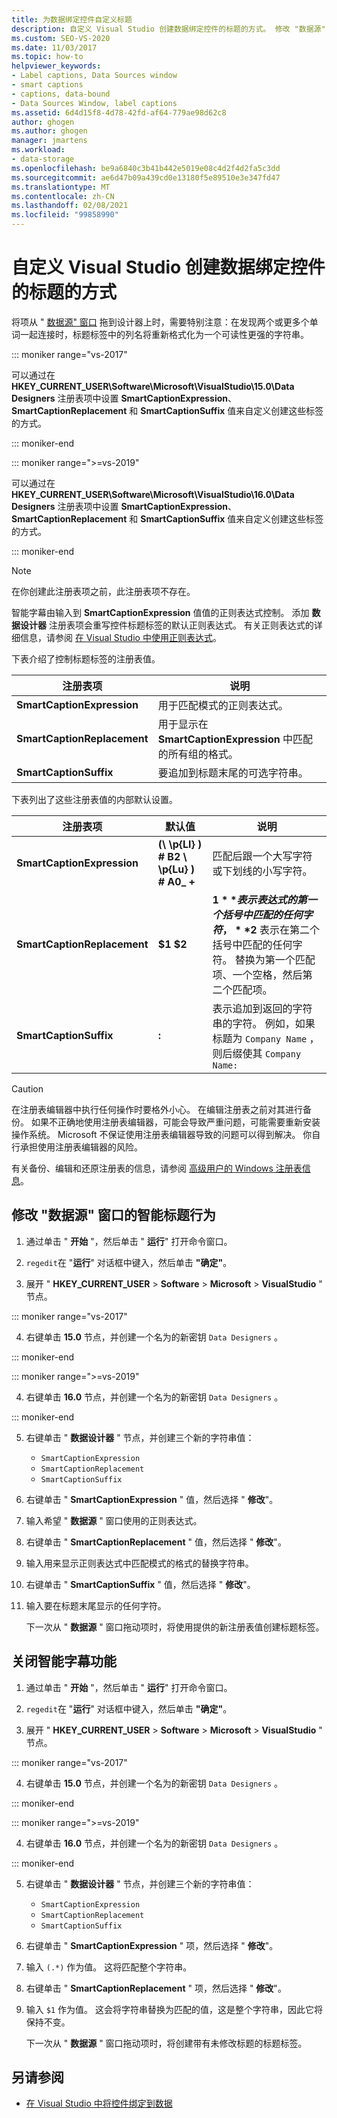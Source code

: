 ```yaml
---
title: 为数据绑定控件自定义标题
description: 自定义 Visual Studio 创建数据绑定控件的标题的方式。 修改 "数据源" 窗口的智能字幕行为。 关闭智能字幕。
ms.custom: SEO-VS-2020
ms.date: 11/03/2017
ms.topic: how-to
helpviewer_keywords:
- Label captions, Data Sources window
- smart captions
- captions, data-bound
- Data Sources Window, label captions
ms.assetid: 6d4d15f8-4d78-42fd-af64-779ae98d62c8
author: ghogen
ms.author: ghogen
manager: jmartens
ms.workload:
- data-storage
ms.openlocfilehash: be9a6840c3b41b442e5019e08c4d2f4d2fa5c3dd
ms.sourcegitcommit: ae6d47b09a439cd0e13180f5e89510e3e347fd47
ms.translationtype: MT
ms.contentlocale: zh-CN
ms.lasthandoff: 02/08/2021
ms.locfileid: "99858990"
---
```

# <a name="customize-how-visual-studio-creates-captions-for-data-bound-controls"></a>自定义 Visual Studio 创建数据绑定控件的标题的方式

将项从 " [数据源" 窗口](add-new-data-sources.md#data-sources-window) 拖到设计器上时，需要特别注意：在发现两个或更多个单词一起连接时，标题标签中的列名将重新格式化为一个可读性更强的字符串。

::: moniker range="vs-2017"

可以通过在 **HKEY_CURRENT_USER\Software\Microsoft\VisualStudio\15.0\Data Designers** 注册表项中设置 **SmartCaptionExpression**、 **SmartCaptionReplacement** 和 **SmartCaptionSuffix** 值来自定义创建这些标签的方式。

::: moniker-end

::: moniker range=">=vs-2019"

可以通过在 **HKEY_CURRENT_USER\Software\Microsoft\VisualStudio\16.0\Data Designers** 注册表项中设置 **SmartCaptionExpression**、 **SmartCaptionReplacement** 和 **SmartCaptionSuffix** 值来自定义创建这些标签的方式。

::: moniker-end

> [!NOTE]
> 在你创建此注册表项之前，此注册表项不存在。

智能字幕由输入到 **SmartCaptionExpression** 值值的正则表达式控制。 添加 **数据设计器** 注册表项会重写控件标题标签的默认正则表达式。 有关正则表达式的详细信息，请参阅 [在 Visual Studio 中使用正则表达式](../ide/using-regular-expressions-in-visual-studio.md)。

下表介绍了控制标题标签的注册表值。

|注册表项|说明|
|-------------------|-----------------|
|**SmartCaptionExpression**|用于匹配模式的正则表达式。|
|**SmartCaptionReplacement**|用于显示在 **SmartCaptionExpression** 中匹配的所有组的格式。|
|**SmartCaptionSuffix**|要追加到标题末尾的可选字符串。|

下表列出了这些注册表值的内部默认设置。

|注册表项|默认值|说明|
|-------------------|-------------------|-----------------|
|**SmartCaptionExpression**|**(\\ \p{Ll} ) # B2 \\ \p{Lu} ) # A0_ +**|匹配后跟一个大写字符或下划线的小写字符。|
|**SmartCaptionReplacement**|**$1 $2**|**$1** 表示表达式的第一个括号中匹配的任何字符， **$2** 表示在第二个括号中匹配的任何字符。 替换为第一个匹配项、一个空格，然后第二个匹配项。|
|**SmartCaptionSuffix**|**:**|表示追加到返回的字符串的字符。 例如，如果标题为 `Company Name` ，则后缀使其 `Company Name:`|

> [!CAUTION]
> 在注册表编辑器中执行任何操作时要格外小心。 在编辑注册表之前对其进行备份。 如果不正确地使用注册表编辑器，可能会导致严重问题，可能需要重新安装操作系统。 Microsoft 不保证使用注册表编辑器导致的问题可以得到解决。 你自行承担使用注册表编辑器的风险。
>
> 有关备份、编辑和还原注册表的信息，请参阅 [高级用户的 Windows 注册表信息](https://support.microsoft.com/help/256986/windows-registry-information-for-advanced-users)。

## <a name="modify-the-smart-captioning-behavior-of-the-data-sources-window"></a>修改 "数据源" 窗口的智能标题行为

1. 通过单击 " **开始** "，然后单击 " **运行**" 打开命令窗口。

2. `regedit`在 "**运行**" 对话框中键入，然后单击 **"确定"**。

3. 展开 " **HKEY_CURRENT_USER**  >  **Software**  >  **Microsoft**  >  **VisualStudio** " 节点。

::: moniker range="vs-2017"

4. 右键单击 **15.0** 节点，并创建一个名为的新密钥 `Data Designers` 。

::: moniker-end

::: moniker range=">=vs-2019"

4. 右键单击 **16.0** 节点，并创建一个名为的新密钥 `Data Designers` 。

::: moniker-end

5. 右键单击 " **数据设计器** " 节点，并创建三个新的字符串值：

    - `SmartCaptionExpression`
    - `SmartCaptionReplacement`
    - `SmartCaptionSuffix`

6. 右键单击 " **SmartCaptionExpression** " 值，然后选择 " **修改**"。

7. 输入希望 " **数据源** " 窗口使用的正则表达式。

8. 右键单击 " **SmartCaptionReplacement** " 值，然后选择 " **修改**"。

9. 输入用来显示正则表达式中匹配模式的格式的替换字符串。

10. 右键单击 " **SmartCaptionSuffix** " 值，然后选择 " **修改**"。

11. 输入要在标题末尾显示的任何字符。

    下一次从 " **数据源** " 窗口拖动项时，将使用提供的新注册表值创建标题标签。

## <a name="turn-off-the-smart-captioning-feature"></a>关闭智能字幕功能

1. 通过单击 " **开始** "，然后单击 " **运行**" 打开命令窗口。

2. `regedit`在 "**运行**" 对话框中键入，然后单击 **"确定"**。

3. 展开 " **HKEY_CURRENT_USER**  >  **Software**  >  **Microsoft**  >  **VisualStudio** " 节点。

::: moniker range="vs-2017"

4. 右键单击 **15.0** 节点，并创建一个名为的新密钥 `Data Designers` 。

::: moniker-end

::: moniker range=">=vs-2019"

4. 右键单击 **16.0** 节点，并创建一个名为的新密钥 `Data Designers` 。

::: moniker-end

5. 右键单击 " **数据设计器** " 节点，并创建三个新的字符串值：

    - `SmartCaptionExpression`
    - `SmartCaptionReplacement`
    - `SmartCaptionSuffix`

6. 右键单击 " **SmartCaptionExpression** " 项，然后选择 " **修改**"。

7. 输入 `(.*)` 作为值。 这将匹配整个字符串。

8. 右键单击 " **SmartCaptionReplacement** " 项，然后选择 " **修改**"。

9. 输入 `$1` 作为值。 这会将字符串替换为匹配的值，这是整个字符串，因此它将保持不变。

    下一次从 " **数据源** " 窗口拖动项时，将创建带有未修改标题的标题标签。

## <a name="see-also"></a>另请参阅

- [在 Visual Studio 中将控件绑定到数据](../data-tools/bind-controls-to-data-in-visual-studio.md)
